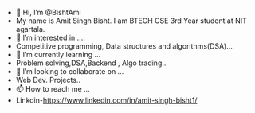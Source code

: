 - 👋 Hi, I’m @BishtAmi
- My name is Amit Singh Bisht. I am BTECH CSE 3rd Year student at NIT agartala.
- 👀 I’m interested in ....
- Competitive programming, Data structures and algorithms(DSA)...
- 🌱 I’m currently learning ...
- Problem solving,DSA,Backend , Algo trading..
- 💞️ I’m looking to collaborate on ...
- Web Dev. Projects..
- 📫 How to reach me ...
- Linkdin-https://www.linkedin.com/in/amit-singh-bisht1/



